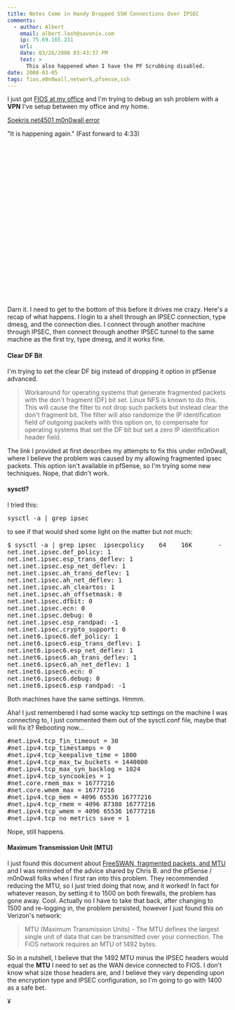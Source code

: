 ```yaml
---
title: Notes Come in Handy Dropped SSH Connections Over IPSEC
comments:
  - author: Albert
    email: albert.lash@savonix.com
    ip: 75.69.165.231
    url:
    date: 03/26/2008 03:43:37 PM
    text: >
      This also happened when I have the PF Scrubbing disabled.
date: 2008-03-05
tags: fios,m0n0wall,network,pfsense,ssh
---
```

I just got <a href="http://www.cabotplace.net/blog/2008/03/fios-is-in-the-place.html">FIOS at my office</a> and I'm trying to debug an ssh problem with a **VPN** I've setup between my office and my home.

<a href="http://www.docunext.com/blog/2007/06/soekris-net4501-m0n0wall-error.html">Soekris net4501 m0n0wall error</a>

"It is happening again."  (Fast forward to 4:33)

<object width="425" height="355"><param name="movie" value="http://www.youtube.com/v/i0kEjttb2mE"></param><param name="wmode" value="transparent"></param><embed src="http://www.youtube.com/v/i0kEjttb2mE" type="application/x-shockwave-flash" wmode="transparent" width="425" height="355"></embed></object>

Darn it. I need to get to the bottom of this before it drives me crazy. Here's a recap of what happens. I login to a shell through an IPSEC connection, type dmesg, and the connection dies. I connect through another machine through IPSEC, then connect through another IPSEC tunnel to the same machine as the first try, type dmesg, and it works fine.

#### <b>Clear DF Bit</b>

I'm trying to set the clear DF big instead of dropping it option in pfSense advanced.

<blockquote>
Workaround for operating systems that generate fragmented packets with the don't fragment (DF) bit set. Linux NFS is known to do this. This will cause the filter to not drop such packets but instead clear the don't fragment bit. The filter will also randomize the IP identification field of outgoing packets with this option on, to compensate for operating systems that set the DF bit but set a zero IP identification header field.
</blockquote>

The link I provided at first describes my attempts to fix this under m0n0wall, where I believe the problem was caused by my allowing fragmented ipsec packets. This option isn't available in pfSense, so I'm trying some new techniques. Nope, that didn't work.

#### <b>sysctl?</b>

I tried this:

<pre>
sysctl -a | grep ipsec
</pre>

to see if that would shed some light on the matter but not much:

<pre>
$ sysctl -a | grep ipsec  ipsecpolicy    64    16K       -     5578  256 ipsecrequest     4     1K       -       20  128   ipsec-misc    24     1K       -      132  32    ipsec-saq     0     0K       -        6  128    ipsec-reg     3     1K       -        6  16
net.inet.ipsec.def_policy: 1
net.inet.ipsec.esp_trans_deflev: 1
net.inet.ipsec.esp_net_deflev: 1
net.inet.ipsec.ah_trans_deflev: 1
net.inet.ipsec.ah_net_deflev: 1
net.inet.ipsec.ah_cleartos: 1
net.inet.ipsec.ah_offsetmask: 0
net.inet.ipsec.dfbit: 0
net.inet.ipsec.ecn: 0
net.inet.ipsec.debug: 0
net.inet.ipsec.esp_randpad: -1
net.inet.ipsec.crypto_support: 0
net.inet6.ipsec6.def_policy: 1
net.inet6.ipsec6.esp_trans_deflev: 1
net.inet6.ipsec6.esp_net_deflev: 1
net.inet6.ipsec6.ah_trans_deflev: 1
net.inet6.ipsec6.ah_net_deflev: 1
net.inet6.ipsec6.ecn: 0
net.inet6.ipsec6.debug: 0
net.inet6.ipsec6.esp_randpad: -1
</pre>

Both machines have the same settings. Hmmm.

Aha! I just remembered I had some wacky tcp settings on the machine I was connecting to, I just commented them out of the sysctl.conf  file, maybe that will fix it? Rebooting now...

<pre>
#net.ipv4.tcp_fin_timeout = 30
#net.ipv4.tcp_timestamps = 0
#net.ipv4.tcp_keepalive_time = 1800
#net.ipv4.tcp_max_tw_buckets = 1440000
#net.ipv4.tcp_max_syn_backlog = 1024
#net.ipv4.tcp_syncookies = 1
#net.core.rmem_max = 16777216
#net.core.wmem_max = 16777216
#net.ipv4.tcp_mem = 4096 65536 16777216
#net.ipv4.tcp_rmem = 4096 87380 16777216
#net.ipv4.tcp_wmem = 4096 65536 16777216
#net.ipv4.tcp_no_metrics_save = 1</pre>

Nope, still happens.

#### <b>Maximum Transmission Unit (MTU)</b>

I just found this document about <a href="http://www.linuxsecurity.com/resource_files/cryptography/FreeSWAN-HOWTO/background.html">FreeSWAN, fragmented packets, and MTU</a> and I was reminded of the advice shared by Chris B. and the pfSense / m0n0wall folks when I first ran into this problem. They recommended reducing the MTU, so I just tried doing that now, and it worked! In fact for whatever reason, by setting it to 1500 on both firewalls, the problem has gone away. Cool. Actually no I have to take that back, after changing to 1500 and re-logging in, the problem persisted, however I just found this on Verizon's network:

<blockquote>
MTU (Maximum Transmission Units) - The MTU defines the largest single unit of data that can be transmitted over your connection. The FiOS network requires an MTU of 1492 bytes.
</blockquote>

So in a nutshell, I believe that the 1492 MTU minus the IPSEC headers would equal the **MTU** I need to set as the WAN device connected to FIOS. I don't know what size those headers are, and I believe they vary depending upon the encryption type and IPSEC configuration, so I'm going to go with 1400 as a safe bet.

¥

